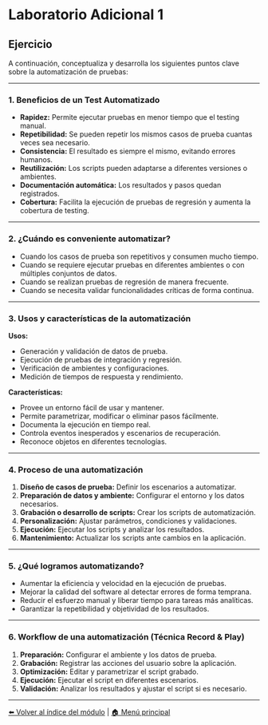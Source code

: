 # Laboratorio Adicional 1

## Ejercicio

A continuación, conceptualiza y desarrolla los siguientes puntos clave sobre la automatización de pruebas:

---

### 1. Beneficios de un Test Automatizado

- **Rapidez:** Permite ejecutar pruebas en menor tiempo que el testing manual.
- **Repetibilidad:** Se pueden repetir los mismos casos de prueba cuantas veces sea necesario.
- **Consistencia:** El resultado es siempre el mismo, evitando errores humanos.
- **Reutilización:** Los scripts pueden adaptarse a diferentes versiones o ambientes.
- **Documentación automática:** Los resultados y pasos quedan registrados.
- **Cobertura:** Facilita la ejecución de pruebas de regresión y aumenta la cobertura de testing.

---

### 2. ¿Cuándo es conveniente automatizar?

- Cuando los casos de prueba son repetitivos y consumen mucho tiempo.
- Cuando se requiere ejecutar pruebas en diferentes ambientes o con múltiples conjuntos de datos.
- Cuando se realizan pruebas de regresión de manera frecuente.
- Cuando se necesita validar funcionalidades críticas de forma continua.

---

### 3. Usos y características de la automatización

**Usos:**

- Generación y validación de datos de prueba.
- Ejecución de pruebas de integración y regresión.
- Verificación de ambientes y configuraciones.
- Medición de tiempos de respuesta y rendimiento.

**Características:**

- Provee un entorno fácil de usar y mantener.
- Permite parametrizar, modificar o eliminar pasos fácilmente.
- Documenta la ejecución en tiempo real.
- Controla eventos inesperados y escenarios de recuperación.
- Reconoce objetos en diferentes tecnologías.

---

### 4. Proceso de una automatización

1. **Diseño de casos de prueba:** Definir los escenarios a automatizar.
2. **Preparación de datos y ambiente:** Configurar el entorno y los datos necesarios.
3. **Grabación o desarrollo de scripts:** Crear los scripts de automatización.
4. **Personalización:** Ajustar parámetros, condiciones y validaciones.
5. **Ejecución:** Ejecutar los scripts y analizar los resultados.
6. **Mantenimiento:** Actualizar los scripts ante cambios en la aplicación.

---

### 5. ¿Qué logramos automatizando?

- Aumentar la eficiencia y velocidad en la ejecución de pruebas.
- Mejorar la calidad del software al detectar errores de forma temprana.
- Reducir el esfuerzo manual y liberar tiempo para tareas más analíticas.
- Garantizar la repetibilidad y objetividad de los resultados.

---

### 6. Workflow de una automatización (Técnica Record & Play)

1. **Preparación:** Configurar el ambiente y los datos de prueba.
2. **Grabación:** Registrar las acciones del usuario sobre la aplicación.
3. **Optimización:** Editar y parametrizar el script grabado.
4. **Ejecución:** Ejecutar el script en diferentes escenarios.
5. **Validación:** Analizar los resultados y ajustar el script si es necesario.

---

[⬅️ Volver al índice del módulo](../modulo4_automatizacion.md) | [🏠 Menú principal](../README.md)
